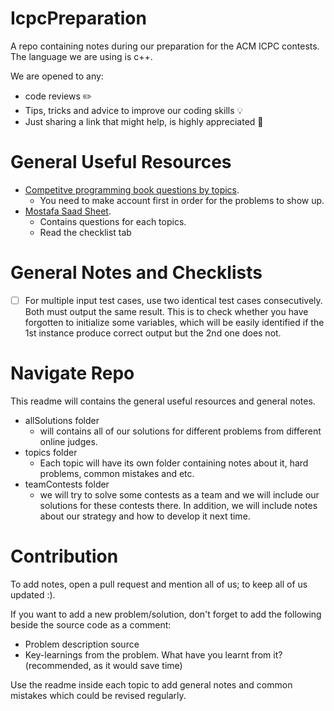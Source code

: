# IcpcPreparation
A repo containing notes during our preparation for the ACM ICPC contests. The language we are using is c++. 

We are opened to any:
- code reviews ✏️
- Tips, tricks and advice to improve our coding skills 💡
- Just sharing a link that might help, is highly appreciated 🔗

# General Useful Resources
- [Competitve programming book questions by topics](https://uhunt.onlinejudge.org). 
  - You need to make account first in order for the problems to show up.
- [Mostafa Saad Sheet](https://docs.google.com/spreadsheets/d/1iJZWP2nS_OB3kCTjq8L6TrJJ4o-5lhxDOyTaocSYc-k/edit#gid=1721765096).
  - Contains questions for each topics.
  - Read the checklist tab

# General Notes and Checklists
- [ ] For multiple input test cases, use two identical test cases consecutively. Both must output the same result. This is to check whether you have forgotten to initialize some variables, which will be easily identified if the 1st instance produce correct output but the 2nd one does not.

  
# Navigate Repo
This readme will contains the general useful resources and general notes. 

- allSolutions folder
  - will contains all of our solutions for different problems from different online judges.
- topics folder
  - Each topic will have its own folder containing notes about it, hard problems, common mistakes and etc.
- teamContests folder
  - we will try to solve some contests as a team and we will include our solutions for these contests there. In addition, we will include notes about our strategy and how to develop it next time.
  
# Contribution
To add notes, open a pull request and mention all of us; to keep all of us updated :).

If you want to add a new problem/solution, don't forget to add the following beside the source code as a comment: 
- Problem description source
- Key-learnings from the problem. What have you learnt from it? (recommended, as it would save time)

Use the readme inside each topic to add general notes and common mistakes which could be revised regularly.
